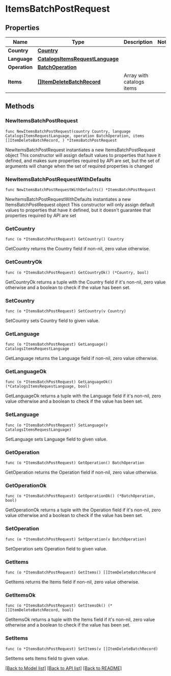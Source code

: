 # ItemsBatchPostRequest

## Properties

Name | Type | Description | Notes
------------ | ------------- | ------------- | -------------
**Country** | [**Country**](Country.md) |  | 
**Language** | [**CatalogsItemsRequestLanguage**](CatalogsItemsRequestLanguage.md) |  | 
**Operation** | [**BatchOperation**](BatchOperation.md) |  | 
**Items** | [**[]ItemDeleteBatchRecord**](ItemDeleteBatchRecord.md) | Array with catalogs items | 

## Methods

### NewItemsBatchPostRequest

`func NewItemsBatchPostRequest(country Country, language CatalogsItemsRequestLanguage, operation BatchOperation, items []ItemDeleteBatchRecord, ) *ItemsBatchPostRequest`

NewItemsBatchPostRequest instantiates a new ItemsBatchPostRequest object
This constructor will assign default values to properties that have it defined,
and makes sure properties required by API are set, but the set of arguments
will change when the set of required properties is changed

### NewItemsBatchPostRequestWithDefaults

`func NewItemsBatchPostRequestWithDefaults() *ItemsBatchPostRequest`

NewItemsBatchPostRequestWithDefaults instantiates a new ItemsBatchPostRequest object
This constructor will only assign default values to properties that have it defined,
but it doesn't guarantee that properties required by API are set

### GetCountry

`func (o *ItemsBatchPostRequest) GetCountry() Country`

GetCountry returns the Country field if non-nil, zero value otherwise.

### GetCountryOk

`func (o *ItemsBatchPostRequest) GetCountryOk() (*Country, bool)`

GetCountryOk returns a tuple with the Country field if it's non-nil, zero value otherwise
and a boolean to check if the value has been set.

### SetCountry

`func (o *ItemsBatchPostRequest) SetCountry(v Country)`

SetCountry sets Country field to given value.


### GetLanguage

`func (o *ItemsBatchPostRequest) GetLanguage() CatalogsItemsRequestLanguage`

GetLanguage returns the Language field if non-nil, zero value otherwise.

### GetLanguageOk

`func (o *ItemsBatchPostRequest) GetLanguageOk() (*CatalogsItemsRequestLanguage, bool)`

GetLanguageOk returns a tuple with the Language field if it's non-nil, zero value otherwise
and a boolean to check if the value has been set.

### SetLanguage

`func (o *ItemsBatchPostRequest) SetLanguage(v CatalogsItemsRequestLanguage)`

SetLanguage sets Language field to given value.


### GetOperation

`func (o *ItemsBatchPostRequest) GetOperation() BatchOperation`

GetOperation returns the Operation field if non-nil, zero value otherwise.

### GetOperationOk

`func (o *ItemsBatchPostRequest) GetOperationOk() (*BatchOperation, bool)`

GetOperationOk returns a tuple with the Operation field if it's non-nil, zero value otherwise
and a boolean to check if the value has been set.

### SetOperation

`func (o *ItemsBatchPostRequest) SetOperation(v BatchOperation)`

SetOperation sets Operation field to given value.


### GetItems

`func (o *ItemsBatchPostRequest) GetItems() []ItemDeleteBatchRecord`

GetItems returns the Items field if non-nil, zero value otherwise.

### GetItemsOk

`func (o *ItemsBatchPostRequest) GetItemsOk() (*[]ItemDeleteBatchRecord, bool)`

GetItemsOk returns a tuple with the Items field if it's non-nil, zero value otherwise
and a boolean to check if the value has been set.

### SetItems

`func (o *ItemsBatchPostRequest) SetItems(v []ItemDeleteBatchRecord)`

SetItems sets Items field to given value.



[[Back to Model list]](../README.md#documentation-for-models) [[Back to API list]](../README.md#documentation-for-api-endpoints) [[Back to README]](../README.md)


